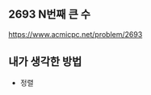 ## 2693 N번째 큰 수

<https://www.acmicpc.net/problem/2693>

## 내가 생각한 방법

<!-- ![이미지](./img.png) -->

- 정렬
